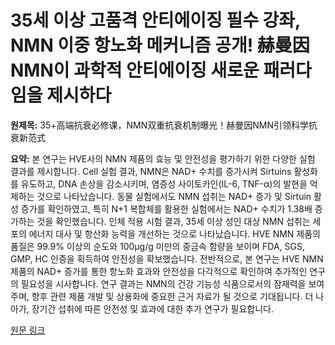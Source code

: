 # 35세 이상 고품격 안티에이징 필수 강좌, NMN 이중 항노화 메커니즘 공개! 赫曼因 NMN이 과학적 안티에이징 새로운 패러다임을 제시하다

**원제목:** 35+高端抗衰必修课，NMN双重抗衰机制曝光！赫曼因NMN引领科学抗衰新范式

**요약:** 본 연구는 HVE사의 NMN 제품의 효능 및 안전성을 평가하기 위한 다양한 실험 결과를 제시합니다.  Cell 실험 결과, NMN은 NAD+ 수치를 증가시켜 Sirtuins 활성화를 유도하고, DNA 손상을 감소시키며, 염증성 사이토카인(IL-6, TNF-α)의 발현을 억제하는 것으로 나타났습니다.  동물 실험에서도 NMN 섭취는 NAD+ 증가 및  Sirtuin 활성 증가를 확인하였고,  특히  N+1 복합체를 활용한 실험에서는 NAD+ 수치가 1.38배 증가하는 것을 확인했습니다.  인체 적용 시험 결과, 35세 이상 성인 대상 NMN 섭취는  세포의 에너지 대사 및 항산화 능력을  개선하는 것으로 나타났습니다.  HVE NMN 제품의 품질은  99.9% 이상의 순도와 100µg/g 미만의 중금속 함량을  보이며 FDA, SGS, GMP, HC 인증을 획득하여 안전성을 확보했습니다.  전반적으로, 본 연구는 HVE NMN 제품의  NAD+ 증가를 통한 항노화 효과와 안전성을  다각적으로 확인하여  추가적인 연구의 필요성을 시사합니다.  연구 결과는  NMN의  건강 기능성 식품으로서의 잠재력을 보여주며, 향후  관련 제품 개발 및 상용화에 중요한 근거 자료가 될 것으로 기대됩니다.  더 나아가,  장기간 섭취에 따른  안전성 및 효과에 대한 추가 연구가 필요합니다.

[원문 링크](https://www.admin5.com/article/20250721/1049253.shtml)
